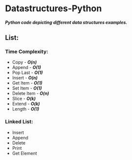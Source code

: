 # Datastructures-Python
##### Python code depicting different data structures examples.

## List:

### Time Complexity:
- Copy - **_O(n)_**
- Append - **_O(1)_**
- Pop Last - **_O(1)_**
- Insert - **_O(n)_**
- Get Item - **_O(1)_**
- Set Item - **_O(1)_**
- Delete Item - **_O(n)_**
- Slice - **_O(k)_**
- Extend - **_O(k)_**
- Length - **_O(1)_**

### Linked List:
- Insert
- Append
- Delete
- Print
- Get Element
